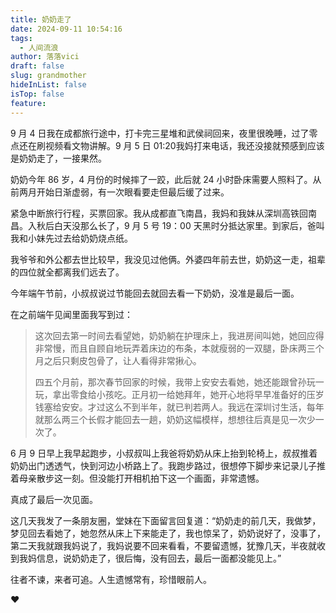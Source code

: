 ```yaml
---
title: 奶奶走了
date: 2024-09-11 10:54:16
tags:
  - 人间流浪
author: 落落vici
draft: false
slug: grandmother
hideInList: false
isTop: false
feature:
---
```

9 月 4 日我在成都旅行途中，打卡完三星堆和武侯祠回来，夜里很晚睡，过了零点还在刷视频看文物讲解。9 月 5 日 01:20我妈打来电话，我还没接就预感到应该是奶奶走了，一接果然。

奶奶今年 86 岁，4 月份的时候摔了一跤，此后就 24 小时卧床需要人照料了。从前两月开始日渐虚弱，有一次眼看要走但最后缓了过来。

紧急中断旅行行程，买票回家。我从成都直飞南昌，我妈和我妹从深圳高铁回南昌。入秋后白天没那么长了，9 月 5 号 19：00 天黑时分抵达家里。到家后，爸叫我和小妹先过去给奶奶烧点纸。

我爷爷和外公都去世比较早，我没见过他俩。外婆四年前去世，奶奶这一走，祖辈的四位就全都离我们远去了。

今年端午节前，小叔叔说过节能回去就回去看一下奶奶，没准是最后一面。

在之前端午见闻里面我写到过：
> 这次回去第一时间去看望她，奶奶躺在护理床上，我进房间叫她，她回应得非常慢，而且自顾自地玩弄着床边的布条，本就瘦弱的一双腿，卧床两三个月之后只剩皮包骨了，让人看得非常揪心。
> 
> 四五个月前，那次春节回家的时候，我带上安安去看她，她还能跟曾孙玩一玩，拿出零食给小孩吃。正月初一给她拜年，她开心地将早早准备好的压岁钱塞给安安。才过这么不到半年，就已判若两人。我远在深圳讨生活，每年就那么两三个长假才能回去一趟，奶奶这幅模样，想想往后真是见一次少一次了。

6 月 9 日早上我早起跑步，小叔叔叫上我爸将奶奶从床上抬到轮椅上，叔叔推着奶奶出门透透气，快到河边小桥路上了。我跑步路过，很想停下脚步来记录儿子推着母亲散步这一刻。但没能打开相机拍下这一个画面，非常遗憾。

真成了最后一次见面。

这几天我发了一条朋友圈，堂妹在下面留言回复道：“奶奶走的前几天，我做梦，梦见回去看她了，她忽然从床上下来能走了，我也惊呆了，奶奶说好了，没事了，第二天我就跟我妈说了，我妈说要不回来看看，不要留遗憾，犹豫几天，半夜就收到我妈信息，说奶奶走了，很后悔，没有回去，最后一面都没能见上。”

往者不谏，来者可追。人生遗憾常有，珍惜眼前人。

❤